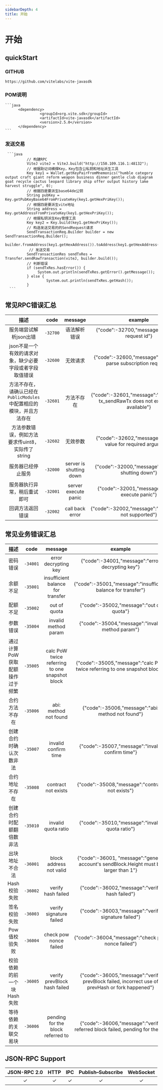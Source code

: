 ```yaml
---
sidebarDepth: 4
title: 开始
---
```


# 开始
## quickStart
### GITHUB
    https://github.com/vitelabs/vite-javasdk
### POM说明
    ```java
          <dependency>
                    <groupId>org.vite.sdk</groupId>
                    <artifactId>vite-javasdk</artifactId>
                    <version>2.5.0</version>
          </dependency>
    ```    
### 发送交易
     ```java
              // 构建RPC
              ViteJ viteJ = ViteJ.build("http://150.109.116.1:48132");
              // 根据助记词横撑Key，Key包含公私钥和地址派生工具
              Key key1 = Wallet.getKeyPairFromMnemonics("humble category output craft giant reform weapon business dinner gentle club diagram goat recycle cactus leopard library ship offer output history lake harvest struggle", 0);
              // 根据四是要派生base64de公钥
              String pubKey = Key.getPubKeyBase64FromPrivateKey(key1.getHexPriKey());
              // 根据四是要派生vite地址
              String address = Key.getAddressFromPrivateKey(key1.getHexPriKey());
              // 根据私钥派生Key管理工具
              Key key2 = Key.build(key1.getHexPriKey());
              // 构造发送交易的的SendRequest请求
              SendTransactionReq.Builder builder = new SendTransactionReq.Builder();
              builder.fromAddress(key1.getHexAddress()).toAddress(key1.getHexAddress()).tokenId("tti_5649544520544f4b454e6e40").amount("0").needPow(true).priKey(key1.getHexPriKey()).data("test");
               // 发送交易
              SendTransactionRes sendTxRes = Transfer.sendRawTransaction(viteJ, builder.build());
              // 判断错误
              if (sendTxRes.hasError()) {
                   System.out.println(sendTxRes.getError().getMessage());
              } else {
                       System.out.println(sendTxRes.getHash());
              }               
      ```  

## 常见RPC错误汇总

|  描述 | code | message | example |
|:------------:|:-----------:|:-----:|:-----:|
| 服务端尝试解析json出错	|  `-32700` | 语法解析错误 |{"code":-32700,"message":"missing request id"}|
| json不是一个有效的请求对象，缺少必要字段或者字段取值错误	|  `-32600` | 无效请求 |{"code":-32600,"message":"Unable to parse subscription request"}|
| 方法不存在，请确认已经在`PublicModules`中配置相应的模块，并且方法存在	|  `-32601` | 方法不存在 |{"code":-32601,"message":"The method tx_sendRawTx does not exist/is not available"}|
| 方法参数错误，例如方法要求传uint8，实际传了string	|  `-32602` | 无效参数 |{"code":-32602,"message":"missing value for required argument"}|
| 服务器已经停止服务 |  `-32000` | server is shutting down |{"code":-32000,"message":"server is shutting down"}|
| 服务器执行异常，稍后重试即可 | `-32001` | server execute panic |{"code":-32001,"message":"server execute panic"}|
| 回调方法返回错误 | `-32002` | call back error |{"code":-32002,"message":"notifications not supported"}|

## 常见业务错误汇总

|  描述 | code | message | example |
|:------------:|:-----------:|:-----:|:-----:|
| 密码错误	|  `-34001` | error decrypting key |{"code":-34001,"message":"error decrypting key"}|
| 余额不足|  `-35001` | insufficient balance for transfer |{"code":-35001,"message":"insufficient balance for transfer"}|
| 配额不足 |  `-35002` | out of quota |{"code":-35002,"message":"out of quota"}|
| 参数错误 |  `-35004` | invalid method param |{"code":-35004,"message":"invalid method param"}|
| 通过计算PoW获取配额操作过于频繁 |  `-35005` | calc PoW twice referring to one snapshot block |{"code":-35005,"message":"calc PoW twice referring to one snapshot block"}|
| 合约方法不存在 |  `-35006` | abi: method not found |{"code":-35006,"message":"abi: method not found"}|
| 创建合约时确认次数非法 |  `-35007` | invalid confirm time |{"code":-35007,"message":"invalid confirm time"}|
| 合约地址不存在 |  `-35008` | contract not exists |{"code":-35008,"message":"contract not exists"}|
| 创建合约时配额翻倍数非法 |  `-35010` | invalid quota ratio |{"code":-35010,"message":"invalid quota ratio"}|
| 出块地址不合法 |  `-36001`  |  block address not valid |{"code":-36001, "message":"general account's sendBlock.Height must be larger than 1"}|
| Hash校验失败 |  `-36002`  | verify hash failed | {"code":-36002,"message":"verify hash failed"} |
| 签名校验失败 |  `-36003`  | verify signature failed | {"code":-36003,"message":"verify signature failed"} |
| Pow值校验失败 |  `-36004`  | check pow nonce failed | {"code":-36004,"message":"check pow nonce failed"} |
| 校验依赖的前一个块Hash失败 |  `-36005`  | verify prevBlock hash failed | {"code":-36005,"message":"verify prevBlock failed, incorrect use of prevHash or fork happened"} |
| 等待依赖的关联交易块 |  `-36006`  | pending for the block referred to | {"code":-36006,"message":"verify referred block failed, pending for them"} |

## JSON-RPC Support

|  JSON-RPC 2.0  | HTTP | IPC |Publish–Subscribe |WebSocket |
|:------------:|:-----------:|:-----:|:-----:|:-----:|
| &#x2713;|  &#x2713; |  &#x2713; |&#x2713;|&#x2713;|
